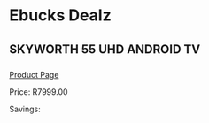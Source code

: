 
# Ebucks Dealz
## SKYWORTH 55 UHD ANDROID TV
[Product Page](https://www.ebucks.com/web/shop/productSelected.do?prodId=1231276812&catId=864916175)

Price: R7999.00

Savings: 


	